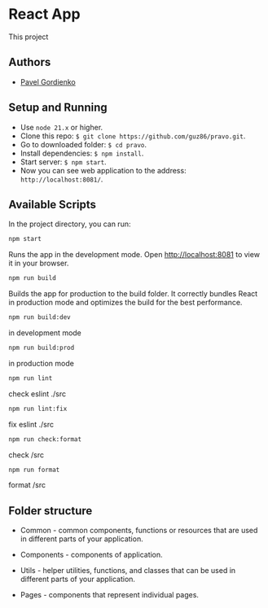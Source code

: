 # React App 

This project

## Authors
- [Pavel Gordienko](https://github.com/guz86)

## Setup and Running

- Use `node 21.x` or higher.
- Clone this repo: `$ git clone https://github.com/guz86/pravo.git`.
- Go to downloaded folder: `$ cd pravo`.
- Install dependencies: `$ npm install`.
- Start server: `$ npm start`.
- Now you can see web application to the address: `http://localhost:8081/`.

## Available Scripts

In the project directory, you can run:

```bash
npm start
```
Runs the app in the development mode.
Open [http://localhost:8081](http://localhost:8081) to view it in your browser.

```bash
npm run build
```
Builds the app for production to the build folder. It correctly bundles React in production mode and optimizes the build for the best performance.

```bash
npm run build:dev
```
in development mode

```bash
npm run build:prod
```
in production mode

```bash
npm run lint
```
check eslint ./src

```bash
npm run lint:fix
```
fix eslint ./src

```bash
npm run check:format
```
check /src

```bash
npm run format
```
format /src
 
## Folder structure

- Common - common components, functions or resources that are used in different parts of your application.

- Components - components of application.

- Utils - helper utilities, functions, and classes that can be used in different parts of your application.

- Pages - components that represent individual pages.
